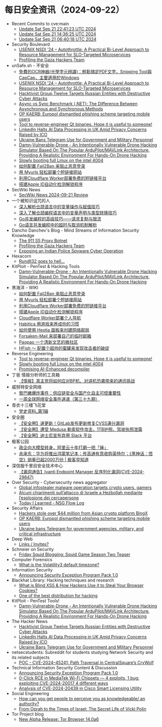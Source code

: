 # 每日安全资讯（2024-09-22）

- Recent Commits to cve:main
  - [Update Sat Sep 21 22:41:23 UTC 2024](https://github.com/trickest/cve/commit/7021842b1672c8ef4c7953d0998d267995616ad2)
  - [Update Sat Sep 21 14:36:25 UTC 2024](https://github.com/trickest/cve/commit/c882dfb35f487f432e30d2fe49493205084a749a)
  - [Update Sat Sep 21 06:40:18 UTC 2024](https://github.com/trickest/cve/commit/b5ab0d02e24f556f5dbc1f56cd00e29037a7c292)
- Security Boulevard
  - [USENIX NSDI ’24 – Autothrottle: A Practical Bi-Level Approach to Resource Management for SLO-Targeted Microservices](https://securityboulevard.com/2024/09/usenix-nsdi-24-autothrottle-a-practical-bi-level-approach-to-resource-management-for-slo-targeted-microservices/)
  - [Profiling the Gaza Hackers Team](https://securityboulevard.com/2024/09/profiling-the-gaza-hackers-team/)
- unSafe.sh - 不安全
  - [免費的OCR神器(光學字元辨識)：輕鬆搞定PDF文字，Snipping Tool與CapCap，主要適用於Windows](https://buaq.net/go-263289.html)
  - [USENIX NSDI ’24 – Autothrottle: A Practical Bi-Level Approach to Resource Management for SLO-Targeted Microservices](https://buaq.net/go-263292.html)
  - [Hacktivist Group Twelve Targets Russian Entities with Destructive Cyber Attacks](https://buaq.net/go-263290.html)
  - [Async vs Sync Benchmark (.NET): The Difference Between Asynchronous and Synchronous Methods](https://buaq.net/go-263296.html)
  - [OP KAERB: Europol dismantled phishing scheme targeting mobile users](https://buaq.net/go-263285.html)
  - [Tool to reverse-engineer Qt binaries. Hope it is useful to someone!](https://buaq.net/go-263281.html)
  - [LinkedIn Halts AI Data Processing in UK Amid Privacy Concerns Raised by ICO](https://buaq.net/go-263282.html)
  - [Ukraine Bans Telegram Use for Government and Military Personnel](https://buaq.net/go-263283.html)
  - [Damn-Vulnerable-Drone - An Intentionally Vulnerable Drone Hacking Simulator Based On The Popular ArduPilot/MAVLink Architecture, Providing A Realistic Environment For Hands-On Drone Hacking](https://buaq.net/go-263272.html)
  - [Slowly booting full Linux on the intel 4004](https://buaq.net/go-263271.html)
  - [如何配置 Fail2Ban 来阻止恶意登录](https://buaq.net/go-263254.html)
  - [用 Myurls 轻松部署个短链接网站](https://buaq.net/go-263255.html)
  - [利用Cloudflare Worker部署免费的短链接平台](https://buaq.net/go-263256.html)
  - [搭建Apple ID自动化检测解锁程序](https://buaq.net/go-263257.html)
- SecWiki News
  - [SecWiki News 2024-09-21 Review](http://www.sec-wiki.com/?2024-09-21)
- 一个被知识诅咒的人
  - [深入解析仓颉语言中的变量操作与赋值技巧](https://blog.csdn.net/nokiaguy/article/details/142415717)
  - [深入了解仓颉编程语言中的变量声明与类型转换技巧](https://blog.csdn.net/nokiaguy/article/details/142415613)
  - [Go并发编程的高级技巧——请求复制与限流](https://blog.csdn.net/nokiaguy/article/details/142415453)
  - [Go语言并发编程中的超时与取消机制解析](https://blog.csdn.net/nokiaguy/article/details/142415424)
- Dancho Danchev's Blog - Mind Streams of Information Security Knowledge
  - [The 911 S5 Proxy Botnet](https://ddanchev.blogspot.com/2024/09/the-911-s5-proxy-botnet.html)
  - [Profiling the Gaza Hackers Team](https://ddanchev.blogspot.com/2024/09/profiling-gaza-hackers-team.html)
  - [Exposing an Indian Police Spyware Cyber Operation](https://ddanchev.blogspot.com/2024/09/exposing-indian-police-spyware-cyber.html)
- Hexacorn
  - [Rundll32 goes to hell…](https://www.hexacorn.com/blog/2024/09/21/rundll32-goes-to-hell/)
- KitPloit - PenTest &amp; Hacking Tools
  - [Damn-Vulnerable-Drone - An Intentionally Vulnerable Drone Hacking Simulator Based On The Popular ArduPilot/MAVLink Architecture, Providing A Realistic Environment For Hands-On Drone Hacking](http://www.kitploit.com/2024/09/damn-vulnerable-drone-intentionally.html)
- 黑海洋 - WIKI
  - [如何配置 Fail2Ban 来阻止恶意登录](https://www.upx8.com/4346)
  - [用 Myurls 轻松部署个短链接网站](https://www.upx8.com/4345)
  - [利用Cloudflare Worker部署免费的短链接平台](https://www.upx8.com/4344)
  - [搭建Apple ID自动化检测解锁程序](https://www.upx8.com/4343)
  - [Cloudflare Worker部署个人导航](https://www.upx8.com/4342)
  - [Habitica 用游戏来养成你的习惯](https://www.upx8.com/4341)
  - [如何使用 Hestia 面板来创建网络邮局](https://www.upx8.com/4340)
  - [Forsaken-Mail 来部署自己的临时邮箱](https://www.upx8.com/4339)
  - [Paopao 一个清新文艺的微社区](https://www.upx8.com/4338)
  - [HFish ～ 配置个超帅的蜜罐来发现攻击者的破绽](https://www.upx8.com/4337)
- Reverse Engineering
  - [Tool to reverse-engineer Qt binaries. Hope it is useful to someone!](https://www.reddit.com/r/ReverseEngineering/comments/1fm2u1f/tool_to_reverseengineer_qt_binaries_hope_it_is/)
  - [Slowly booting full Linux on the intel 4004](https://www.reddit.com/r/ReverseEngineering/comments/1fm06g8/slowly_booting_full_linux_on_the_intel_4004/)
  - [Promising AI-Enhanced decompiler](https://www.reddit.com/r/ReverseEngineering/comments/1flqrj9/promising_aienhanced_decompiler/)
- 丁爸 情报分析师的工具箱
  - [【情报】真主党将如何应对BP机、对讲机恐袭带来的通讯挑战](https://mp.weixin.qq.com/s?__biz=MzI2MTE0NTE3Mw==&mid=2651146264&idx=1&sn=1d53bbae5483b2f91387dd0ab34c5657&chksm=f1af3f22c6d8b634758f51464ee39b4a2902e1a42c1c863d00812f8ccd0c2d3013614902927f&scene=58&subscene=0#rd)
- 威努特安全网络
  - [黎巴嫩爆炸事件：供应链安全与国产化自主可控重要性](https://mp.weixin.qq.com/s?__biz=MzAwNTgyODU3NQ==&mid=2651127139&idx=1&sn=7f5f2f7139c9c0093a6ca54fed659393&chksm=80e6e7d3b7916ec58d098e83b2f51f2d933439c21b94d6771963820d7c071aafd92f41c6e7bf&scene=58&subscene=0#rd)
  - [一周全球网络安全事件速递（第三十九期）](https://mp.weixin.qq.com/s?__biz=MzAwNTgyODU3NQ==&mid=2651127139&idx=2&sn=420ea571d0fd01f9bf2613b7559cc663&chksm=80e6e7d3b7916ec568c099f19a8b52b0f81e267a6c4cc8e6b5a502dbe9bccb3a5fab50f2a6b7&scene=58&subscene=0#rd)
- 青衣十三楼飞花堂
  - [党史资料_第1辑](https://mp.weixin.qq.com/s?__biz=MzUzMjQyMDE3Ng==&mid=2247487627&idx=1&sn=8d5b6bc5ab12befcf4a5a0d23008223a&chksm=fab2d3b4cdc55aa29bdc1d3da726d15ac0db3fbfb2edbad4173bb0a5a5294536c7904615e5f4&scene=58&subscene=0#rd)
- 安全圈
  - [【安全圈】速更新！GitLab发布更新修复CVSS满分漏洞](https://mp.weixin.qq.com/s?__biz=MzIzMzE4NDU1OQ==&mid=2652064581&idx=1&sn=a8d25f47e9142354cddaccee15a9e264&chksm=f36e6705c419ee130f4d3f0e49710c74c10402ee7aa922bcf4c208d71d1956c64caa923497ee&scene=58&subscene=0#rd)
  - [【安全圈】遭受 Medusa 勒索软件攻击，1TB护照、驾驶执照泄露](https://mp.weixin.qq.com/s?__biz=MzIzMzE4NDU1OQ==&mid=2652064581&idx=2&sn=cc2983b9d05d015a0f637bceb468f01d&chksm=f36e6705c419ee13ca8b24c68f94deeeacf830cf6d2652b28a978286ea96b2e562962312ae52&scene=58&subscene=0#rd)
  - [【安全圈】迪士尼宣布弃用 Slack 平台](https://mp.weixin.qq.com/s?__biz=MzIzMzE4NDU1OQ==&mid=2652064581&idx=3&sn=83152847e2afad70f1324f5da5de3b7a&chksm=f36e6705c419ee139a7eb75252f0506a83e391436f819a10b3ae2739680efe9a3f58c30584c3&scene=58&subscene=0#rd)
- 极客公园
  - [政企向大模型转身，阿里云十年打磨一把「锤」](https://mp.weixin.qq.com/s?__biz=MTMwNDMwODQ0MQ==&mid=2653055140&idx=1&sn=439a0aebc75d81ffeebbf435e96985aa&chksm=7e57151249209c0456a510aac1a1d2b8789680e464432f1a7df22315fb6bdbae4b48472afa1f&scene=58&subscene=0#rd)
  - [余承东：华为将推出鸿蒙笔记本；传高通有意收购英特尔；《黑神话：悟空》销量已超2000万份 | 极客早知道](https://mp.weixin.qq.com/s?__biz=MTMwNDMwODQ0MQ==&mid=2653055100&idx=1&sn=bf1959542be6d769bbfa4c0967ac6f3f&chksm=7e5715ca49209cdc2ab2129b5715c7f673bdc962672a0e17dd791788096099a2d70b2a454797&scene=58&subscene=0#rd)
- 深信服千里目安全技术中心
  - [【漏洞通告】Ivanti Endpoint Manager 反序列化漏洞(CVE-2024-29847)](https://mp.weixin.qq.com/s?__biz=Mzg2NjgzNjA5NQ==&mid=2247523651&idx=1&sn=eadc5c5144a966ccbb3daf5470278865&chksm=ce461653f9319f45836e08626ff56f08b0539cc52b0ae1793a96c6a7877e7f4289609bd9e743&scene=58&subscene=0#rd)
- Over Security - Cybersecurity news aggregator
  - [Global infostealer malware operation targets crypto users, gamers](https://www.bleepingcomputer.com/news/security/global-infostealer-malware-operation-targets-crypto-users-gamers/)
  - [Alcuni chiarimenti sull’attacco di Israele a Hezbollah mediante l’esplosione dei cercapersone](https://www.insicurezzadigitale.com/alcuni-chiarimenti-sullattacco-di-israele-a-hezbollah-mediante-lesplosione-dei-cercapersone/)
  - [Today I Learned - NSG Flow Log](https://dfir.ch/posts/today_i_learned_nsg_flow_log/)
- Security Affairs
  - [Hackers stole over $44 million from Asian crypto platform BingX](https://securityaffairs.com/168703/cyber-crime/hackers-stole-44m-from-bingx.html)
  - [OP KAERB: Europol dismantled phishing scheme targeting mobile users](https://securityaffairs.com/168692/cyber-crime/op-kaerb-europol-dismantled-phishing-scheme.html)
  - [Ukraine bans Telegram for government agencies, military, and critical infrastructure](https://securityaffairs.com/168674/cyber-warfare-2/ukraine-nccc-banned-telegram-military-government.html)
- Deep Web
  - [Links / Invites?](https://www.reddit.com/r/deepweb/comments/1flxfvh/links_invites/)
- Schneier on Security
  - [Friday Squid Blogging: Squid Game Season Two Teaser](https://www.schneier.com/blog/archives/2024/09/friday-squid-blogging-squid-game-season-two-teaser.html)
- Computer Forensics
  - [What is the Volatility3 default timezone?](https://www.reddit.com/r/computerforensics/comments/1fm77t4/what_is_the_volatility3_default_timezone/)
- Information Security
  - [Announcing Security Exception Program Pack 1.0](https://www.reddit.com/r/Information_Security/comments/1fmgexz/announcing_security_exception_program_pack_10/)
- Blackhat Library: Hacking techniques and research
  - [What is Blind XSS & How Hackers Use it to Steal Your Browser Cookies?](https://www.reddit.com/r/blackhat/comments/1fm1gk0/what_is_blind_xss_how_hackers_use_it_to_steal/)
  - [One of the best distribution for hacking](https://www.reddit.com/r/blackhat/comments/1fmd6vr/one_of_the_best_distribution_for_hacking/)
- KitPloit - PenTest Tools!
  - [Damn-Vulnerable-Drone - An Intentionally Vulnerable Drone Hacking Simulator Based On The Popular ArduPilot/MAVLink Architecture, Providing A Realistic Environment For Hands-On Drone Hacking](http://www.kitploit.com/2024/09/damn-vulnerable-drone-intentionally.html)
- The Hacker News
  - [Hacktivist Group Twelve Targets Russian Entities with Destructive Cyber Attacks](https://thehackernews.com/2024/09/hacktivist-group-twelve-targets-russian.html)
  - [LinkedIn Halts AI Data Processing in UK Amid Privacy Concerns Raised by ICO](https://thehackernews.com/2024/09/linkedin-halts-ai-data-processing-in-uk.html)
  - [Ukraine Bans Telegram Use for Government and Military Personnel](https://thehackernews.com/2024/09/ukraine-bans-telegram-use-for.html)
- netsecstudents: Subreddit for students studying Network Security and its related subjects
  - [POC - CVE-2024–45241: Path Traversal in CentralSquare’s CryWolf](https://www.reddit.com/r/netsecstudents/comments/1fm06fo/poc_cve202445241_path_traversal_in_centralsquares/)
- Technical Information Security Content & Discussion
  - [Announcing Security Exception Program Pack 1.0](https://www.reddit.com/r/netsec/comments/1fmgdy3/announcing_security_exception_program_pack_10/)
  - [0-Click RCE in MediaTek Wi-Fi Chipsets — 4 exploits, 1 bug: exploiting CVE-2024-20017 4 different ways](https://www.reddit.com/r/netsec/comments/1flwn51/0click_rce_in_mediatek_wifi_chipsets_4_exploits_1/)
  - [Analysis of CVE-2024-20439 in Cisco Smart Licensing Utility](https://www.reddit.com/r/netsec/comments/1fls7fm/analysis_of_cve202420439_in_cisco_smart_licensing/)
- Social Engineering
  - [How can you get people to perceive you as knowledgeable/ an authority?](https://www.reddit.com/r/SocialEngineering/comments/1fm9sil/how_can_you_get_people_to_perceive_you_as/)
  - [From Oprah to the Times of Israel: The Secret Life of Vicki Polin](https://www.reddit.com/r/SocialEngineering/comments/1flx8yn/from_oprah_to_the_times_of_israel_the_secret_life/)
- Tor Project blog
  - [New Alpha Release: Tor Browser 14.0a6](https://blog.torproject.org/new-alpha-release-tor-browser-140a6/)
